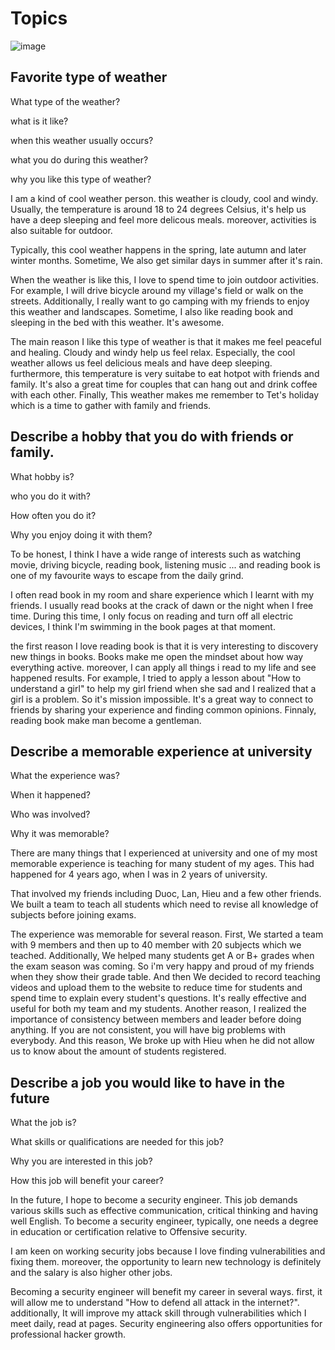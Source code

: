 # Topics
![image](https://github.com/7gr4g0n338/IELTS/assets/95563870/3b218bec-81f1-46c2-90f8-8492af953dd5)


## Favorite type of weather
What type of the weather?<br/>

what is it like?<br/>

when this weather usually occurs?<br/>

what you do during this weather?<br/>

why you like this type of weather?<br/>

I am a kind of cool weather person. this weather is cloudy, cool and windy. Usually, the temperature is around 18 to 24 degrees Celsius, it's help us have a deep sleeping and feel more delicous meals. moreover, activities is also suitable for outdoor. <br/>

Typically, this cool weather happens in the spring, late autumn and later winter months. Sometime, We also get similar days in summer after it's rain. <br/>

When the weather is like this, I love to spend time to join outdoor activities. For example, I will drive bicycle around my village's field or walk on the streets. Additionally, I really want to go camping with my friends to enjoy this weather and landscapes. Sometime, I also like reading book and sleeping in the bed with this weather. It's awesome.<br/>

The main reason I like this type of weather is that it makes me feel peaceful and healing. Cloudy and windy help us feel relax. Especially, the cool weather allows us feel delicious meals and have deep sleeping. furthermore, this temperature is very suitabe to eat hotpot with friends and family. It's also a great time for couples that can hang out and drink coffee with each other. Finally, This weather makes me remember to Tet's holiday which is a time to gather with family and friends.

## Describe a hobby that you do with friends or family.

What hobby is? <br/>

who you do it with? <br/>

How often you do it?<br/>

Why you enjoy doing it with them?<br/>

To be honest, I think I have a wide range of interests such as watching movie, driving bicycle, reading book, listening music ... and reading book is one of my favourite ways to escape from the daily grind. <br/>

I often read book in my room and share experience which I learnt with my friends. I usually read books at the crack of dawn or the night when I free time. During this time, I only focus on reading and turn off all electric devices, I think I'm swimming in the book pages at that moment. <br/>

the first reason I love reading book is that it is very interesting to discovery new things in books. Books make me open the mindset about how way everything active. moreover, I can apply all things i read to my life and see happened results. For example, I tried to apply a lesson about "How to understand a girl" to help my girl friend when she sad and I realized that a girl is a problem. So it's mission impossible. It's a great way to connect to friends by sharing your experience and finding common opinions. Finnaly, reading book make man become a gentleman.


## Describe a memorable experience at university

What the experience was?<br/>

When it happened?<br/>

Who was involved?<br/>

Why it was memorable?<br/>

There are many things that I experienced at university and one of my most memorable experience is teaching for many student of my ages. This had happened for 4 years ago, when I was in 2 years of university.<br/>

That involved my friends including Duoc, Lan, Hieu and a few other friends. We built a team to teach all students which need to revise all knowledge of subjects before joining exams. <br/>

The experience was memorable for several reason. First, We started a team with 9 members and then up to 40 member with 20 subjects which we teached. Additionally, We helped many students get A or B+ grades when the exam season was coming. So i'm very happy and proud of my friends when they show their grade table. And then We decided to record teaching videos and upload them to the website to reduce time for students and spend time to explain every student's questions. It's really effective and useful for both my team and my students. Another reason, I realized the importance of consistency between members and leader before doing anything. If you are not consistent, you will have big problems with everybody. And this reason, We broke up with Hieu when he did not allow us to know about the amount of students registered.


## Describe a job you would like to have in the future

What the job is?<br/>

What skills or qualifications are needed for this job?<br/>

Why you are interested in this job?<br/>

How this job will benefit your career?<br/>

In the future, I hope to become a security engineer. This job demands various skills such as effective communication, critical thinking and having well English. To become a security engineer, typically, one needs a degree in education or certification relative to Offensive security.<br/>

I am keen on working security jobs because I love finding vulnerabilities and fixing them. moreover, the opportunity to learn new technology is definitely and the salary is also higher other jobs. <br/>

Becoming a security engineer will benefit my career  in several ways. first, it will allow me to understand "How to defend all attack in the internet?". additionally, It will improve my attack skill through vulnerabilities which I meet daily, read at pages. Security engineering also offers opportunities for professional hacker growth.
